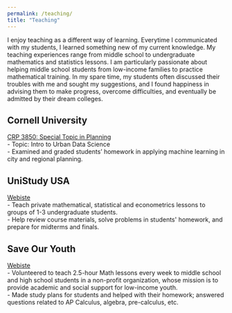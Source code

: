 ```yaml
---
permalink: /teaching/
title: "Teaching"
---
```


I enjoy teaching as a different way of learning. Everytime I communicated with my students, I learned something new of my current knowledge. My teaching experiences range from
middle school to undergraduate mathematics and statistics lessons. I am particularly passionate about helping middle school students from low-income families to practice mathematical training.
In my spare time, my students often
discussed their troubles with me and sought my suggestions, and I found happiness in advising them to make progress, overcome difficulties, and eventually be admitted by their dream colleges. 

## Cornell University
 [CRP 3850: Special Topic in Planning](https://classes.cornell.edu/browse/roster/SP21/class/CRP/3850) <br>
    - Topic: Intro to Urban Data Science <br>
    - Examined and graded students’ homework in applying machine learning in city and regional planning.<br>

## UniStudy USA
 [Webiste](https://unistudyusa.com/) <br>
    - Teach private mathematical, statistical and econometrics lessons to groups of 1-3 undergraduate students. <br>
    - Help review course materials, solve problems in students' homework, and prepare for midterms and finals. <br>

## Save Our Youth
 [Webiste](http://save-our-youth.org/) <br>
    - Volunteered to teach 2.5-hour Math lessons every week to middle school and high school students in a non-profit organization, whose mission is to provide academic and social support for low-income youth. <br>
    - Made study plans for students and helped with their homework; answered questions related to AP Calculus, algebra, pre-calculus, etc. <br>



